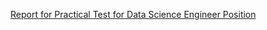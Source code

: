 [Report for Practical Test for Data Science Engineer Position](Report-Data-Science-Engineer-Practical-Test.pdf) 
